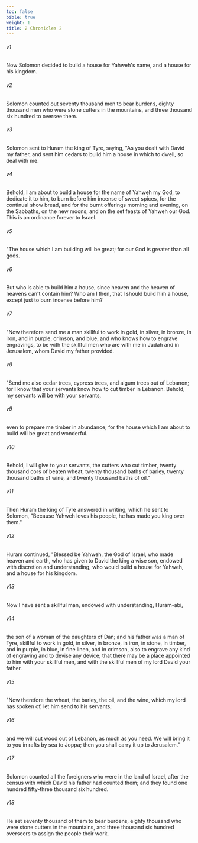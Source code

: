 ```yaml
---
toc: false
bible: true
weight: 1
title: 2 Chronicles 2
---
```




###### v1 
Now Solomon decided to build a house for Yahweh's name, and a house for his kingdom. 

###### v2 
Solomon counted out seventy thousand men to bear burdens, eighty thousand men who were stone cutters in the mountains, and three thousand six hundred to oversee them. 

###### v3 
Solomon sent to Huram the king of Tyre, saying, "As you dealt with David my father, and sent him cedars to build him a house in which to dwell, so deal with me. 

###### v4 
Behold, I am about to build a house for the name of Yahweh my God, to dedicate it to him, to burn before him incense of sweet spices, for the continual show bread, and for the burnt offerings morning and evening, on the Sabbaths, on the new moons, and on the set feasts of Yahweh our God. This is an ordinance forever to Israel. 

###### v5 
"The house which I am building will be great; for our God is greater than all gods. 

###### v6 
But who is able to build him a house, since heaven and the heaven of heavens can't contain him? Who am I then, that I should build him a house, except just to burn incense before him? 

###### v7 
"Now therefore send me a man skillful to work in gold, in silver, in bronze, in iron, and in purple, crimson, and blue, and who knows how to engrave engravings, to be with the skillful men who are with me in Judah and in Jerusalem, whom David my father provided. 

###### v8 
"Send me also cedar trees, cypress trees, and algum trees out of Lebanon; for I know that your servants know how to cut timber in Lebanon. Behold, my servants will be with your servants, 

###### v9 
even to prepare me timber in abundance; for the house which I am about to build will be great and wonderful. 

###### v10 
Behold, I will give to your servants, the cutters who cut timber, twenty thousand cors of beaten wheat, twenty thousand baths of barley, twenty thousand baths of wine, and twenty thousand baths of oil." 

###### v11 
Then Huram the king of Tyre answered in writing, which he sent to Solomon, "Because Yahweh loves his people, he has made you king over them." 

###### v12 
Huram continued, "Blessed be Yahweh, the God of Israel, who made heaven and earth, who has given to David the king a wise son, endowed with discretion and understanding, who would build a house for Yahweh, and a house for his kingdom. 

###### v13 
Now I have sent a skillful man, endowed with understanding, Huram-abi, 

###### v14 
the son of a woman of the daughters of Dan; and his father was a man of Tyre, skillful to work in gold, in silver, in bronze, in iron, in stone, in timber, and in purple, in blue, in fine linen, and in crimson, also to engrave any kind of engraving and to devise any device; that there may be a place appointed to him with your skillful men, and with the skillful men of my lord David your father. 

###### v15 
"Now therefore the wheat, the barley, the oil, and the wine, which my lord has spoken of, let him send to his servants; 

###### v16 
and we will cut wood out of Lebanon, as much as you need. We will bring it to you in rafts by sea to Joppa; then you shall carry it up to Jerusalem." 

###### v17 
Solomon counted all the foreigners who were in the land of Israel, after the census with which David his father had counted them; and they found one hundred fifty-three thousand six hundred. 

###### v18 
He set seventy thousand of them to bear burdens, eighty thousand who were stone cutters in the mountains, and three thousand six hundred overseers to assign the people their work.
